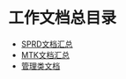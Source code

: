 # 工作文档总目录

- [SPRD文档汇总](sprd_work/index.md)
- [MTK文档汇总](mtk_work/index.md)
- [管理类文档](./管理流程文档/index.md)
